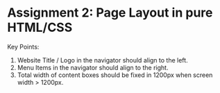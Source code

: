 # Assignment 2: Page Layout in pure HTML/CSS

Key Points:
1. Website Title / Logo in the navigator should align to the left.
2. Menu Items in the navigator should align to the right.
3. Total width of content boxes should be fixed in 1200px when screen width > 1200px.